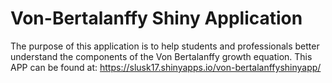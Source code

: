 # Von-Bertalanffy Shiny Application
The purpose of this application is to help students and professionals better understand the components of the Von Bertalanffy growth equation. This APP can be found at: https://slusk17.shinyapps.io/von-bertalanffyshinyapp/
